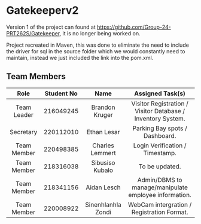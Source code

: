 # Gatekeeperv2 #

Version 1 of the project can found at https://github.com/Group-24-PRT262S/Gatekeeper, it is no longer being worked on.

Project recreated in Maven, this was done to eliminate the need to include the driver for sql in the source folder which we would constantly need to maintain, instead we just included the link into the pom.xml.

## Team Members ##

|Role|Student No| Name|Assigned Task(s)|
|:---:|:---:|:---:|:---:|
|Team Leader|216049245| Brandon Kruger | Visitor Registration / Visitor Database / Inventory System.
|Secretary|220112010| Ethan Lesar | Parking Bay spots / Dashboard.
|Team Member|220498385|Charles Lemmert | Login Verification / Timestamp.
|Team Member|218316038|Sibusiso Kubalo | To be updated.
|Team Member|218341156|Aidan Lesch | Admin/DBMS to manage/manipulate employee information.
|Team Member|220008922|Sinenhlanhla Zondi | WebCam intergration / Registration Format.



